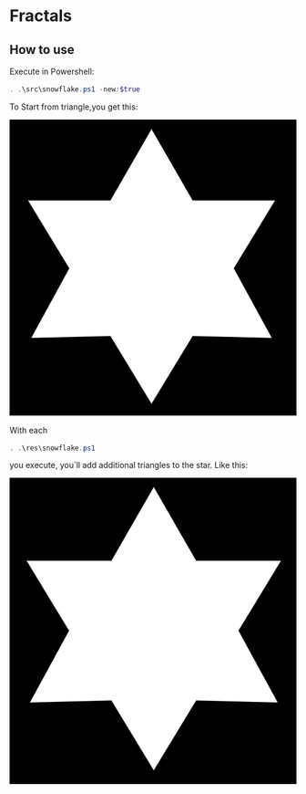 # Fractals

## How to use

Execute in Powershell:

```powershell
. .\src\snowflake.ps1 -new:$true
```

To Start from triangle,you get this:

![star](doc/star.png)

With each 

```powershell
. .\res\snowflake.ps1
```

you execute, you`ll add additional triangles to the star. Like this:

![snowflake](doc/snowflake.gif)